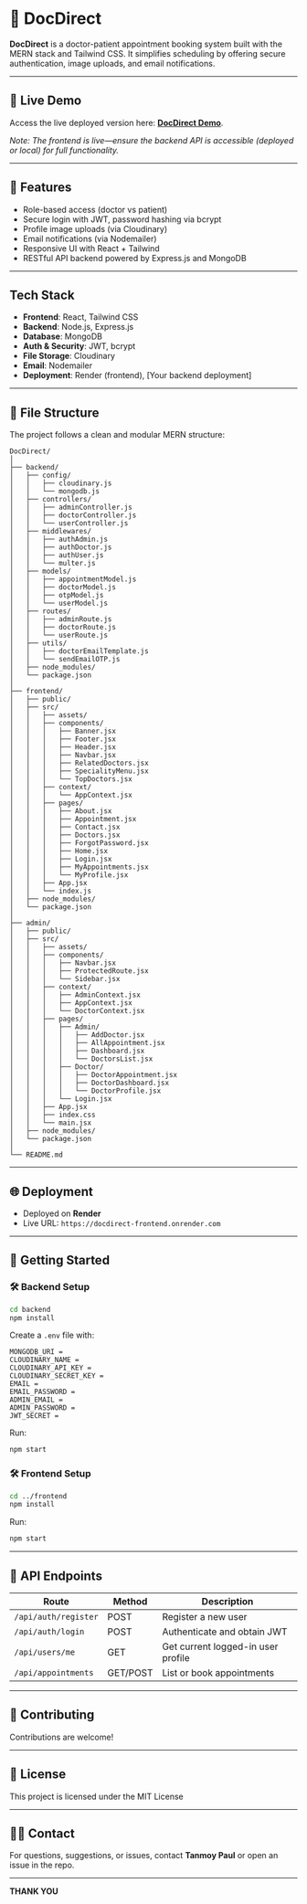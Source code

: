 
# 🚀 DocDirect

**DocDirect** is a doctor-patient appointment booking system built with the MERN stack and Tailwind CSS. It simplifies scheduling by offering secure authentication, image uploads, and email notifications.

---

## 🔗 Live Demo

Access the live deployed version here: **[DocDirect Demo](https://docdirect-frontend.onrender.com)**.

*Note: The frontend is live—ensure the backend API is accessible (deployed or local) for full functionality.*

---

## 🚀 Features

- Role-based access (doctor vs patient)
- Secure login with JWT, password hashing via bcrypt
- Profile image uploads (via Cloudinary)
- Email notifications (via Nodemailer)
- Responsive UI with React + Tailwind
- RESTful API backend powered by Express.js and MongoDB

---

## Tech Stack

- **Frontend**: React, Tailwind CSS  
- **Backend**: Node.js, Express.js  
- **Database**: MongoDB  
- **Auth & Security**: JWT, bcrypt  
- **File Storage**: Cloudinary  
- **Email**: Nodemailer  
- **Deployment**: Render (frontend), [Your backend deployment]

---

## 📂 File Structure

The project follows a clean and modular MERN structure:

```
DocDirect/
│
├── backend/
│   ├── config/
│   │   ├── cloudinary.js
│   │   └── mongodb.js
│   ├── controllers/
│   │   ├── adminController.js
│   │   ├── doctorController.js
│   │   └── userController.js
│   ├── middlewares/
│   │   ├── authAdmin.js
│   │   ├── authDoctor.js
│   │   ├── authUser.js
│   │   └── multer.js
│   ├── models/
│   │   ├── appointmentModel.js
│   │   ├── doctorModel.js
│   │   ├── otpModel.js
│   │   └── userModel.js
│   ├── routes/
│   │   ├── adminRoute.js
│   │   ├── doctorRoute.js
│   │   └── userRoute.js
│   ├── utils/
│   │   ├── doctorEmailTemplate.js
│   │   └── sendEmailOTP.js
│   ├── node_modules/
│   └── package.json
│
├── frontend/
│   ├── public/
│   ├── src/
│   │   ├── assets/
│   │   ├── components/
│   │   │   ├── Banner.jsx
│   │   │   ├── Footer.jsx
│   │   │   ├── Header.jsx
│   │   │   ├── Navbar.jsx
│   │   │   ├── RelatedDoctors.jsx
│   │   │   ├── SpecialityMenu.jsx
│   │   │   └── TopDoctors.jsx
│   │   ├── context/
│   │   │   └── AppContext.jsx
│   │   ├── pages/
│   │   │   ├── About.jsx
│   │   │   ├── Appointment.jsx
│   │   │   ├── Contact.jsx
│   │   │   ├── Doctors.jsx
│   │   │   ├── ForgotPassword.jsx
│   │   │   ├── Home.jsx
│   │   │   ├── Login.jsx
│   │   │   ├── MyAppointments.jsx
│   │   │   └── MyProfile.jsx
│   │   ├── App.jsx
│   │   └── index.js
│   ├── node_modules/
│   └── package.json
│
├── admin/
│   ├── public/
│   ├── src/
│   │   ├── assets/
│   │   ├── components/
│   │   │   ├── Navbar.jsx
│   │   │   ├── ProtectedRoute.jsx
│   │   │   └── Sidebar.jsx
│   │   ├── context/
│   │   │   ├── AdminContext.jsx
│   │   │   ├── AppContext.jsx
│   │   │   └── DoctorContext.jsx
│   │   ├── pages/
│   │   │   ├── Admin/
│   │   │   │   ├── AddDoctor.jsx
│   │   │   │   ├── AllAppointment.jsx
│   │   │   │   ├── Dashboard.jsx
│   │   │   │   └── DoctorsList.jsx
│   │   │   ├── Doctor/
│   │   │   │   ├── DoctorAppointment.jsx
│   │   │   │   ├── DoctorDashboard.jsx
│   │   │   │   └── DoctorProfile.jsx
│   │   │   └── Login.jsx
│   │   ├── App.jsx
│   │   ├── index.css
│   │   └── main.jsx
│   ├── node_modules/
│   └── package.json
│
└── README.md

```

---

## 🌐 Deployment

- Deployed on **Render**
- Live URL: `https://docdirect-frontend.onrender.com`

---

## 🚀 Getting Started

### 🛠️ Backend Setup

```bash
cd backend
npm install
```
Create a `.env` file with:

```env
MONGODB_URI =
CLOUDINARY_NAME =
CLOUDINARY_API_KEY =
CLOUDINARY_SECRET_KEY =
EMAIL =
EMAIL_PASSWORD =
ADMIN_EMAIL =
ADMIN_PASSWORD =
JWT_SECRET = 
```
Run:
```bash
npm start
```

### 🛠️ Frontend Setup

```bash
cd ../frontend
npm install
```

Run:
```bash
npm start
```

---

## 🔗 API Endpoints

| Route                | Method | Description                        |
|---------------------|--------|------------------------------------|
| `/api/auth/register` | POST   | Register a new user                |
| `/api/auth/login`    | POST   | Authenticate and obtain JWT        |
| `/api/users/me`      | GET    | Get current logged-in user profile |
| `/api/appointments`  | GET/POST | List or book appointments        |

---

## 🤝 Contributing

Contributions are welcome!

---

## 📄 License

This project is licensed under the MIT License

---

## 🧑‍💻 Contact

For questions, suggestions, or issues, contact **Tanmoy Paul** or open an issue in the repo.

---

**THANK YOU**
